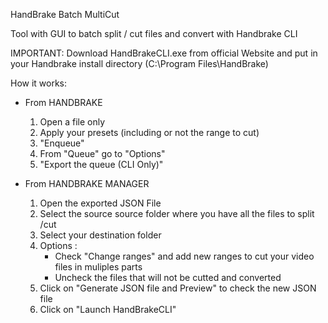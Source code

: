 HandBrake Batch MultiCut

Tool with GUI to batch split / cut files and convert with Handbrake CLI

IMPORTANT: Download HandBrakeCLI.exe from official Website and put in your Handbrake install directory (C:\Program Files\HandBrake)

How it works:
- From HANDBRAKE
    1) Open a file only
    2) Apply your presets (including or not the range to cut)
    3) "Enqueue"
    4) From "Queue" go to "Options"
    5) "Export the queue (CLI Only)"

- From HANDBRAKE MANAGER
    1) Open the exported JSON File
    2) Select the source source folder where you have all the files to split /cut
    3) Select your destination folder
    4) Options : 
          - Check "Change ranges" and add new ranges to cut your video files in muliples parts
          - Uncheck the files that will not be cutted and converted
    5) Click on "Generate JSON file and Preview" to check the new JSON file
    6) Click on "Launch HandBrakeCLI"


